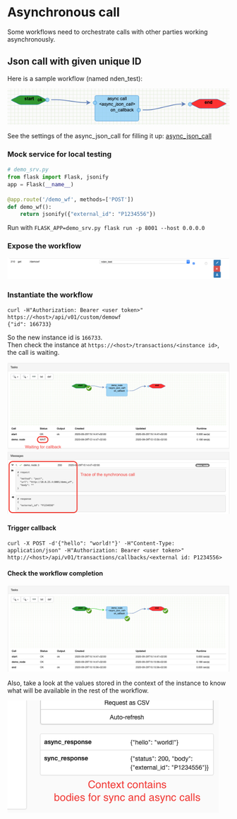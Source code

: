 # Asynchronous call

Some workflows need to orchestrate calls with other parties working asynchronously.  

## Json call with given unique ID

Here is a sample workflow (named nden_test):

![async_demo_workflow](./cells/images/async_demo_workflow.png "async_demo_workflow")

See the settings of the async_json_call for filling it up: [async_json_call](./cells/http_json_call.html#[boolean_expression](./cells/generics.html#boolean_expression)) 

### Mock service for local testing

```python
# demo_srv.py
from flask import Flask, jsonify
app = Flask(__name__)

@app.route('/demo_wf', methods=['POST'])
def demo_wf():
    return jsonify({"external_id": "P1234556"})
```

Run with `FLASK_APP=demo_srv.py flask run -p 8001 --host 0.0.0.0`

### Expose the workflow

![wire_async_demo_call](./cells/images/wire_async_demo_call.png "wire_async_demo_call")

### Instantiate the workflow

```shell script
curl -H"Authorization: Bearer <user token>" https://<host>/api/v01/custom/demowf
{"id": 166733}
```

So the new instance id is `166733`.  
Then check the instance at `https://<host>/transactions/<instance id>`, the call is waiting.  

![async_demo_waiting](./cells/images/async_demo_waiting.png "async_demo_waiting")

#### Trigger callback

```shell script
curl -X POST -d'{"hello": "world!"}' -H"Content-Type: application/json" -H"Authorization: Bearer <user token>" http://<host>/api/v01/transactions/callbacks/<external id: P1234556>
```

#### Check the workflow completion

![async_demo_completed](./cells/images/async_demo_completed.png "async_demo_completed")

Also, take a look at the values stored in the context of the instance to know what will be available in the rest of the workflow.  

![async_demo_context](./cells/images/async_demo_context.png "async_demo_context")